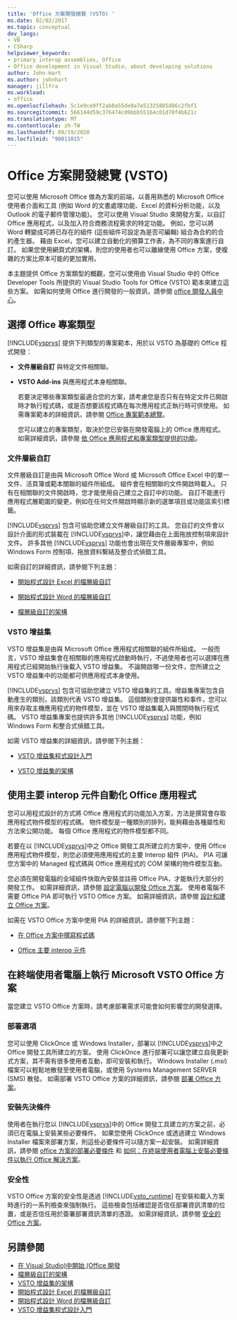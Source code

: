 ```yaml
---
title: 'Office 方案開發總覽 (VSTO) '
ms.date: 02/02/2017
ms.topic: conceptual
dev_langs:
- VB
- CSharp
helpviewer_keywords:
- primary interop assemblies, Office
- Office development in Visual Studio, about developing solutions
author: John-Hart
ms.author: johnhart
manager: jillfra
ms.workload:
- office
ms.openlocfilehash: 5c1e9ce9ff2ab0a55de0a7e51325885d86c2fbf1
ms.sourcegitcommit: 566144d59c376474c09bbb55164c01d70f4b621c
ms.translationtype: MT
ms.contentlocale: zh-TW
ms.lasthandoff: 09/19/2020
ms.locfileid: "90811015"
---
```

# <a name="office-solutions-development-overview-vsto"></a>Office 方案開發總覽 (VSTO) 
  您可以使用 Microsoft Office 做為方案的前端，以善用熟悉的 Microsoft Office 使用者介面和工具 (例如 Word 的文書處理功能、Excel 的資料分析功能，以及 Outlook 的電子郵件管理功能)。 您可以使用 Visual Studio 來開發方案，以自訂 Office 應用程式，以及加入符合商務流程需求的特定功能。 例如，您可以將 Word 轉變成可將已存在的組件 (這些組件可設定為是否可編輯) 組合為合約的合約產生器。 藉由 Excel，您可以建立自動化的預算工作表，為不同的專案進行自訂。 如果您使用網頁式的架構，則您的使用者也可以離線使用 Office 方案，使複雜的方案比原本可能的更加實用。

 本主題提供 Office 方案類型的概觀，您可以使用由 Visual Studio 中的 Office Developer Tools 所提供的 Visual Studio Tools for Office (VSTO) 範本來建立這些方案。 如需如何使用 Office 進行開發的一般資訊，請參閱 [office 開發人員中心](https://developer.microsoft.com/office)。

## <a name="choose-an-office-project-type"></a>選擇 Office 專案類型
 [!INCLUDE[vsprvs](../sharepoint/includes/vsprvs-md.md)] 提供下列類型的專案範本，用於以 VSTO 為基礎的 Office 程式開發：

- **文件層級自訂** 與特定文件相關聯。

- **VSTO Add-ins** 與應用程式本身相關聯。

  若要決定哪些專案類型最適合您的方案，請考慮您是否只有在特定文件已開啟時才執行程式碼，或是否想要該程式碼在每次應用程式正執行時可供使用。 如需專案範本的詳細資訊，請參閱 [Office 專案範本總覽](../vsto/office-project-templates-overview.md)。

  您可以建立的專案類型，取決於您已安裝在開發電腦上的 Office 應用程式。 如需詳細資訊，請參閱 [依 Office 應用程式和專案類型提供的功能](../vsto/features-available-by-office-application-and-project-type.md)。

### <a name="document-level-customizations"></a>文件層級自訂
 文件層級自訂是由與 Microsoft Office Word 或 Microsoft Office Excel 中的單一文件、活頁簿或範本關聯的組件所組成。 組件會在相關聯的文件開啟時載入。 只有在相關聯的文件開啟時，您才能使用自己建立之自訂中的功能。 自訂不能進行應用程式層範圍的變更，例如在任何文件開啟時顯示新的選單項目或功能區索引標籤。

 [!INCLUDE[vsprvs](../sharepoint/includes/vsprvs-md.md)] 包含可協助您建立文件層級自訂的工具。 您自訂的文件會以設計介面的形式裝載在 [!INCLUDE[vsprvs](../sharepoint/includes/vsprvs-md.md)]中，讓您藉由在上面拖放控制項來設計文件。 許多其他 [!INCLUDE[vsprvs](../sharepoint/includes/vsprvs-md.md)] 功能也會出現在文件層級專案中，例如 Windows Form 控制項、拖放資料繫結及整合式偵錯工具。

 如需自訂的詳細資訊，請參閱下列主題：

- [開始程式設計 Excel 的檔層級自訂](../vsto/getting-started-programming-document-level-customizations-for-excel.md)

- [開始程式設計 Word 的檔層級自訂](../vsto/getting-started-programming-document-level-customizations-for-word.md)

- [檔層級自訂的架構](../vsto/architecture-of-document-level-customizations.md)

### <a name="vsto-add-ins"></a>VSTO 增益集
 VSTO 增益集是由與 Microsoft Office 應用程式相關聯的組件所組成。 一般而言，VSTO 增益集會在相關聯的應用程式啟動時執行，不過使用者也可以選擇在應用程式已經開始執行後載入 VSTO 增益集。 不論開啟哪一份文件，您所建立之 VSTO 增益集中的功能都可供應用程式本身使用。

 [!INCLUDE[vsprvs](../sharepoint/includes/vsprvs-md.md)] 包含可協助您建立 VSTO 增益集的工具。增益集專案包含自動產生的類別，該類別代表 VSTO 增益集。 這個類別會提供屬性和事件，您可以用來存取主機應用程式的物件模型，並在 VSTO 增益集載入與關閉時執行程式碼。 VSTO 增益集專案也提供許多其他 [!INCLUDE[vsprvs](../sharepoint/includes/vsprvs-md.md)] 功能，例如 Windows Form 和整合式偵錯工具。

 如需 VSTO 增益集的詳細資訊，請參閱下列主題：

- [VSTO 增益集程式設計入門](../vsto/getting-started-programming-vsto-add-ins.md)

- [VSTO 增益集的架構](../vsto/architecture-of-vsto-add-ins.md)

## <a name="automate-office-applications-by-using-primary-interop-assemblies"></a>使用主要 interop 元件自動化 Office 應用程式
 您可以用程式設計的方式將 Office 應用程式的功能加入方案，方法是撰寫會存取應用程式物件模型的程式碼。 物件模型是一種類別的排列，能夠藉由各種屬性和方法來公開功能。 每個 Office 應用程式的物件模型都不同。

 若要在以 [!INCLUDE[vsprvs](../sharepoint/includes/vsprvs-md.md)]中之 Office 開發工具所建立的方案中，使用 Office 應用程式物件模型，則您必須使用應用程式的主要 Interop 組件 (PIA)。 PIA 可讓您方案中的 Managed 程式碼與 Office 應用程式的 COM 架構的物件模型互動。

 您必須在開發電腦的全域組件快取內安裝並註冊 Office PIA，才能執行大部分的開發工作。 如需詳細資訊，請參閱 [設定電腦以開發 Office 方案](../vsto/configuring-a-computer-to-develop-office-solutions.md)。 使用者電腦不需要 Office PIA 即可執行 VSTO Office 方案。 如需詳細資訊，請參閱 [設計和建立 Office 方案](../vsto/designing-and-creating-office-solutions.md)。

 如需在 VSTO Office 方案中使用 PIA 的詳細資訊，請參閱下列主題：

- [在 Office 方案中撰寫程式碼](../vsto/writing-code-in-office-solutions.md)

- [Office 主要 interop 元件](../vsto/office-primary-interop-assemblies.md)

## <a name="run-microsoft-vsto-office-solutions-on-end-user-computers"></a>在終端使用者電腦上執行 Microsoft VSTO Office 方案
 當您建立 VSTO Office 方案時，請考慮部署需求可能會如何影響您的開發選擇。

### <a name="deployment-options"></a>部署選項
 您可以使用 ClickOnce 或 Windows Installer，部署以 [!INCLUDE[vsprvs](../sharepoint/includes/vsprvs-md.md)]中之 Office 開發工具所建立的方案。 使用 ClickOnce 進行部署可以讓您建立自我更新式方案，其不需有很多使用者互動，即可安裝和執行。 Windows Installer (*.msi*) 檔案可以輕鬆地散發至使用者電腦，或使用 Systems Management SERVER (SMS) 散發。 如需部署 VSTO Office 方案的詳細資訊，請參閱 [部署 Office 方案](../vsto/deploying-an-office-solution.md)。

### <a name="install-prerequisites"></a>安裝先決條件
 使用者在執行您以 [!INCLUDE[vsprvs](../sharepoint/includes/vsprvs-md.md)]中的 Office 開發工具建立的方案之前，必須已在電腦上安裝某些必要條件。 如果您使用 ClickOnce 或透過建立 Windows Installer 檔案來部署方案，則這些必要條件可以隨方案一起安裝。 如需詳細資訊，請參閱 [office 方案的部署必要條件](/previous-versions/bb608617(v=vs.110)) 和 [如何：在終端使用者電腦上安裝必要條件以執行 Office 解決方案](/previous-versions/bb608608(v=vs.110))。

### <a name="security"></a>安全性
 VSTO Office 方案的安全性是透過 [!INCLUDE[vsto_runtime](../vsto/includes/vsto-runtime-md.md)] 在安裝和載入方案時進行的一系列檢查來強制執行。 這些檢查包括確認是否信任部署資訊清單的位置，或是否信任用於簽署部署資訊清單的憑證。 如需詳細資訊，請參閱 [安全的 Office 方案](../vsto/securing-office-solutions.md)。

## <a name="see-also"></a>另請參閱
- [在 Visual Studio&#41;中開始 &#40;Office 開發 ](../vsto/getting-started-office-development-in-visual-studio.md)
- [檔層級自訂的架構](../vsto/architecture-of-document-level-customizations.md)
- [VSTO 增益集的架構](../vsto/architecture-of-vsto-add-ins.md)
- [開始程式設計 Excel 的檔層級自訂](../vsto/getting-started-programming-document-level-customizations-for-excel.md)
- [開始程式設計 Word 的檔層級自訂](../vsto/getting-started-programming-document-level-customizations-for-word.md)
- [VSTO 增益集程式設計入門](../vsto/getting-started-programming-vsto-add-ins.md)